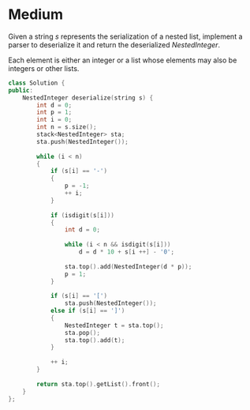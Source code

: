 # Medium

Given a string $s$ represents the serialization of a nested list, implement a parser to deserialize it and return the deserialized $NestedInteger$.

Each element is either an integer or a list whose elements may also be integers or other lists.

```cpp
class Solution {
public:
    NestedInteger deserialize(string s) {
        int d = 0;
        int p = 1;
        int i = 0;
        int n = s.size();
        stack<NestedInteger> sta;
        sta.push(NestedInteger());
        
        while (i < n)
        {
            if (s[i] == '-')
            {
                p = -1;
                ++ i;
            }
            
            if (isdigit(s[i]))
            {
                int d = 0;
                
                while (i < n && isdigit(s[i]))
                    d = d * 10 + s[i ++] - '0';
                
                sta.top().add(NestedInteger(d * p));
                p = 1;
            }
           
            if (s[i] == '[')
                sta.push(NestedInteger());
            else if (s[i] == ']')
            {
                NestedInteger t = sta.top();
                sta.pop();
                sta.top().add(t);
            }
            
            ++ i;
        }
        
        return sta.top().getList().front();
    }
};
```
